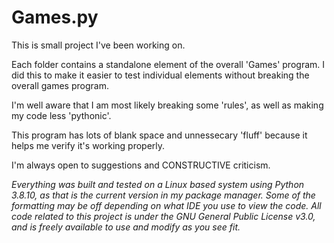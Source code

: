 # Games.py

This is small project I've been working on.

Each folder contains a standalone element of the overall 'Games' program. I did this to make it easier to test individual elements without breaking the overall games program.

I'm well aware that I am most likely breaking some 'rules', as well as making my code less 'pythonic'. 

This program has lots of blank space and unnessecary 'fluff' because it helps me verify it's working properly.

I'm always open to suggestions and CONSTRUCTIVE criticism.


*Everything was built and tested on a Linux based system using Python 3.8.10, as that is the current version in my package manager. Some of the formatting may be off depending on what IDE you use to view the code. All code related to this project is under the GNU General Public License v3.0, and is freely available to use and modify as you see fit.*

